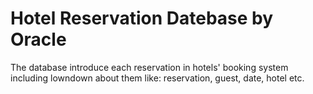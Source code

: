 # Hotel Reservation Datebase by Oracle

The database introduce each reservation in hotels' booking system including lowndown about them like: reservation, guest, date, hotel etc.
